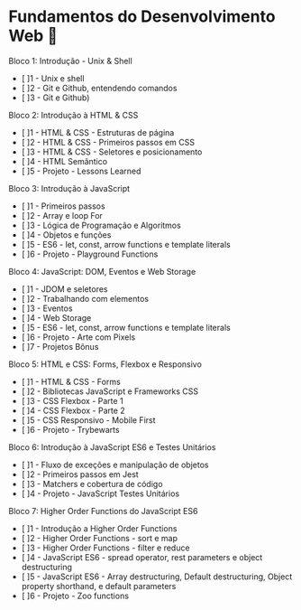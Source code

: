 # Fundamentos do Desenvolvimento Web :memo:

Bloco 1: Introdução - Unix & Shell

- [ ]1 - Unix e shell
- [ ]2 - Git e Github, entendendo comandos
- [ ]3 - Git e Github)

Bloco 2: Introdução à HTML & CSS

- [ ]1 - HTML & CSS - Estruturas de página
- [ ]2 - HTML & CSS - Primeiros passos em CSS
- [ ]3 - HTML & CSS - Seletores e posicionamento
- [ ]4 - HTML Semântico
- [ ]5 - Projeto - Lessons Learned

Bloco 3: Introdução à JavaScript

- [ ]1 - Primeiros passos
- [ ]2 - Array e loop For
- [ ]3 - Lógica de Programação e Algoritmos
- [ ]4 - Objetos e funções
- [ ]5 - ES6 - let, const, arrow functions e template literals
- [ ]6 - Projeto - Playground Functions

Bloco 4: JavaScript: DOM, Eventos e Web Storage

- [ ]1 - JDOM e seletores
- [ ]2 - Trabalhando com elementos
- [ ]3 - Eventos
- [ ]4 - Web Storage
- [ ]5 - ES6 - let, const, arrow functions e template literals
- [ ]6 - Projeto - Arte com Pixels
- [ ]7 - Projetos Bônus

Bloco 5: HTML e CSS: Forms, Flexbox e Responsivo

- [ ]1 - HTML & CSS - Forms
- [ ]2 - Bibliotecas JavaScript e Frameworks CSS
- [ ]3 - CSS Flexbox - Parte 1
- [ ]4 - CSS Flexbox - Parte 2
- [ ]5 - CSS Responsivo - Mobile First
- [ ]6 - Projeto - Trybewarts

Bloco 6: Introdução à JavaScript ES6 e Testes Unitários

- [ ]1 - Fluxo de exceções e manipulação de objetos
- [ ]2 - Primeiros passos em Jest
- [ ]3 - Matchers e cobertura de código
- [ ]4 - Projeto - JavaScript Testes Unitários

Bloco 7: Higher Order Functions do JavaScript ES6

- [ ]1 - Introdução a Higher Order Functions
- [ ]2 - Higher Order Functions - sort e map
- [ ]3 - Higher Order Functions - filter e reduce
- [ ]4 - JavaScript ES6 - spread operator, rest parameters e object destructuring
- [ ]5 - JavaScript ES6 - Array destructuring, Default destructuring, Object property shorthand, e default parameters
- [ ]6 - Projeto - Zoo functions


